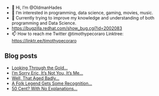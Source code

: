 - 👋 Hi, I’m @OldmanHades
- 👀 I’m interested in programming, data science, gaming, movies, music.
- 🌱 Currently trying to improve my knowledge and understanding of both programming and Data Science.
- https://bugzilla.redhat.com/show_bug.cgi?id=2002083
- 📫 How to reach me Twitter @timothypecoraro
Linktree: https://linktr.ee/timothypecoraro

## Blog posts
<!-- BLOG-POST-LIST:START -->
- [Looking Through the Gold…](https://medium.com/@timothypecoraro/looking-through-the-gold-f36acd967e54?source=rss-5097f5c9b801------2)
- [I’m Sorry Eric, It’s Not You, It’s Me…](https://medium.com/@timothypecoraro/im-sorry-eric-it-s-not-you-it-s-me-15ab08868f2d?source=rss-5097f5c9b801------2)
- [Well, That Aged Badly…](https://medium.com/@timothypecoraro/well-that-aged-badly-8f20d0e0405b?source=rss-5097f5c9b801------2)
- [A Folk Legend Gets Some Recognition…](https://medium.com/@timothypecoraro/a-folk-legend-gets-some-recognition-cc0b9b64f435?source=rss-5097f5c9b801------2)
- [50 Cent? With No Explanations…](https://medium.com/@timothypecoraro/50-cent-with-no-explanations-ace99ce2f36e?source=rss-5097f5c9b801------2)
<!-- BLOG-POST-LIST:END -->

